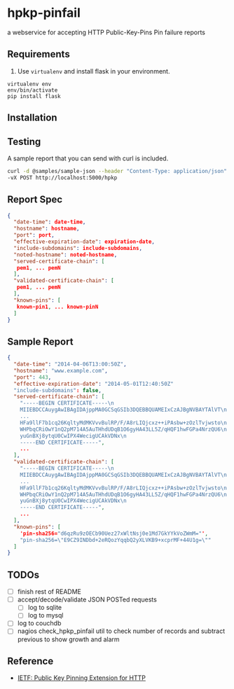 # hpkp-pinfail

a webservice for accepting HTTP Public-Key-Pins Pin failure reports

## Requirements

1.  Use `virtualenv` and install flask in your environment.

```
virtualenv env
env/bin/activate
pip install flask
```

## Installation

## Testing

A sample report that you can send with curl is included.

```sh
curl -d @samples/sample-json --header "Content-Type: application/json" \
-vX POST http://localhost:5000/hpkp
```

## Report Spec

```json
{
  "date-time": date-time,
  "hostname": hostname,
  "port": port,
  "effective-expiration-date": expiration-date,
  "include-subdomains": include-subdomains,
  "noted-hostname": noted-hostname,
  "served-certificate-chain": [
   pem1, ... pemN
  ],
  "validated-certificate-chain": [
   pem1, ... pemN
  ],
  "known-pins": [
   known-pin1, ... known-pinN
  ]
}
```

## Sample Report

```json
{
  "date-time": "2014-04-06T13:00:50Z",
  "hostname": "www.example.com",
  "port": 443,
  "effective-expiration-date": "2014-05-01T12:40:50Z"
  "include-subdomains": false,
  "served-certificate-chain": [
    "-----BEGIN CERTIFICATE-----\n
    MIIEBDCCAuygAwIBAgIDAjppMA0GCSqGSIb3DQEBBQUAMEIxCzAJBgNVBAYTAlVT\n
    ...
    HFa9llF7b1cq26KqltyMdMKVvvBulRP/F/A8rLIQjcxz++iPAsbw+zOzlTvjwsto\n
    WHPbqCRiOwY1nQ2pM714A5AuTHhdUDqB1O6gyHA43LL5Z/qHQF1hwFGPa4NrzQU6\n
    yuGnBXj8ytqU0CwIPX4WecigUCAkVDNx\n
    -----END CERTIFICATE-----",
    ...
  ],
  "validated-certificate-chain": [
    "-----BEGIN CERTIFICATE-----\n
    MIIEBDCCAuygAwIBAgIDAjppMA0GCSqGSIb3DQEBBQUAMEIxCzAJBgNVBAYTAlVT\n
    ...
    HFa9llF7b1cq26KqltyMdMKVvvBulRP/F/A8rLIQjcxz++iPAsbw+zOzlTvjwsto\n
    WHPbqCRiOwY1nQ2pM714A5AuTHhdUDqB1O6gyHA43LL5Z/qHQF1hwFGPa4NrzQU6\n
    yuGnBXj8ytqU0CwIPX4WecigUCAkVDNx\n
    -----END CERTIFICATE-----",
    ...
  ],
  "known-pins": [
    'pin-sha256="d6qzRu9zOECb90Uez27xWltNsj0e1Md7GkYYkVoZWmM="',
    "pin-sha256=\"E9CZ9INDbd+2eRQozYqqbQ2yXLVKB9+xcprMF+44U1g=\""
  ]
}
```

## TODOs

- [ ] finish rest of README
- [ ] accept/decode/validate JSON POSTed requests
  - [ ] log to sqlite
  - [ ] log to mysql
- [ ] log to couchdb
- [ ] nagios check_hpkp_pinfail util to check number of records and subtract previous to show growth and alarm

## Reference

* [IETF: Public Key Pinning Extension for HTTP](https://tools.ietf.org/html/draft-ietf-websec-key-pinning-21#section-3)

